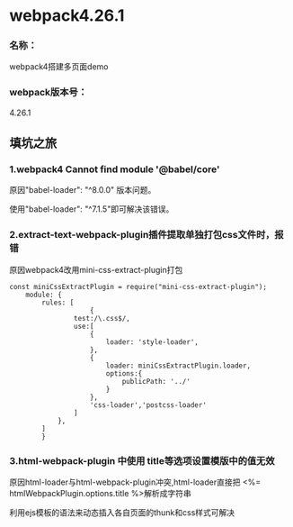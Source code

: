 # webpack4.26.1

### 名称：  
webpack4搭建多页面demo  

### webpack版本号：  
4.26.1  


## 填坑之旅  

### 1.webpack4 Cannot find module '@babel/core'  

原因"babel-loader": "^8.0.0" 版本问题。   

使用"babel-loader": "^7.1.5"即可解决该错误。  


### 2.extract-text-webpack-plugin插件提取单独打包css文件时，报错  

原因webpack4改用mini-css-extract-plugin打包  

```
const miniCssExtractPlugin = require("mini-css-extract-plugin");
    module: {
        rules: [
                    {
                test:/\.css$/,
                use:[
                    {
                        loader: 'style-loader',
                    },
                    {
                        loader: miniCssExtractPlugin.loader,
                        options:{
                            publicPath: '../'
                        }
                    },
                    'css-loader','postcss-loader'
                ]
            },
        ]
        }

```


### 3.html-webpack-plugin 中使用 title等选项设置模版中的值无效  

原因html-loader与html-webpack-plugin冲突,html-loader直接把 <%= htmlWebpackPlugin.options.title %>解析成字符串  

利用ejs模板的语法来动态插入各自页面的thunk和css样式可解决  
